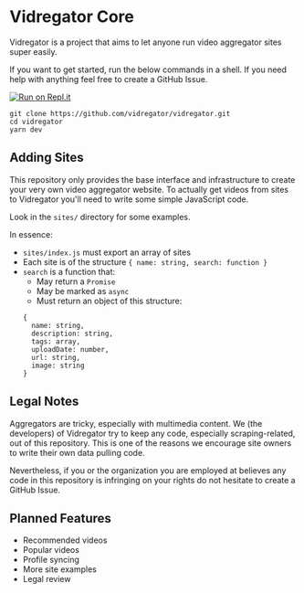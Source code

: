 # Vidregator Core

Vidregator is a project that aims to let anyone run video aggregator sites super easily.

If you want to get started, run the below commands in a shell. If you need help with anything feel free to create a GitHub Issue.

[![Run on Repl.it](https://repl.it/badge/github/vidregator/vidregator)](https://repl.it/github/vidregator/vidregator)

```
git clone https://github.com/vidregator/vidregator.git
cd vidregator
yarn dev
```

## Adding Sites

This repository only provides the base interface and infrastructure to create your very own video aggregator website. To actually get videos from sites to Vidregator you'll need to write some simple JavaScript code.

Look in the `sites/` directory for some examples.

In essence:

- `sites/index.js` must export an array of sites
- Each site is of the structure `{ name: string, search: function }`
- `search` is a function that:
  - May return a `Promise`
  - May be marked as `async`
  - Must return an object of this structure: 
  ```
  {
    name: string,
    description: string,
    tags: array,
    uploadDate: number,
    url: string,
    image: string
  }
  ```

## Legal Notes

Aggregators are tricky, especially with multimedia content. We (the developers) of Vidregator try to keep any code, especially scraping-related, out of this repository. This is one of the reasons we encourage site owners to write their own data pulling code.

Nevertheless, if you or the organization you are employed at believes any code in this repository is infringing on your rights do not hesitate to create a GitHub Issue.

## Planned Features

- Recommended videos
- Popular videos
- Profile syncing
- More site examples
- Legal review